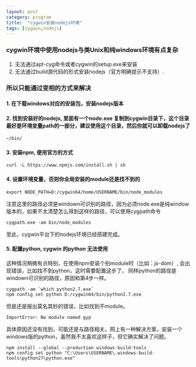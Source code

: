 ```yaml
---
layout: post
category: program
title:  "cygwin安装nodejs环境"
tags: [cygwin,nodejs]
---
```


### cygwin环境中使用nodejs与类Unix和纯windows环境有点复杂
1. 无法通过apt-cyg命令或者cygwin的setup.exe来安装
2. 无法通过build源代码的形式安装nodejs（官方明确提示不支持）.

### 所以只能通过变相的方式来解决
#### 1. 在下载windows对应的安装包，安装nodejs版本
#### 2. 找到安装好的nodejs, 里面有一个node.exe 复制到cygwin目录下，这个目录最好是环境变量path的一部分，建议使用这个目录，然后你就可以卸载nodejs了

```
~/bin/
```

#### 3. 安装npm, 便用官方的方式

```
curl -L https://www.npmjs.com/install.sh | sh
```

#### 4. 设置环境变量，否则你全局安装的module还是找不到的

```
export NODE_PATH=D:/cygwin64/home/USERNAME/bin/node_modules
```
注意这里的路径必须是windown可识别的路径，因为必须node.exe是纯window版本的，如果不太清楚怎么得到这样的路径，可以使用cygpath命令
```
cygpath.exe -am bin/node_modules
```

至此，cygwin平台下的nodejs环境已经搭建完成。
#### 5. 配置python, cygwin 的python 无法使用
这种情况稍微有点特别，在使用npm安装个别module时（比如：js-dom）, 会出现错误，比如找不到python，这时需要配置这步了， 同样python的路径是windown可识别的路径，原因和第4步一样。
```
cygpath -am `which python2.7.exe`
npm config set python D:/cygwin64/bin/python2.7.exe
```
但是还是报出莫名其妙的错误，比如找到不module。
```
ImportError: No module named gyp
```
具体原因还没有找到，可能还是与路径相关。网上有一种解决方案，安装一个windows版的python，虽然我不太喜欢这样子，但它确实解决了问题。
```
npm install --global --production windows-build-tools
npm config set python "C:\Users\USERNAME\.windows-build-tools\python27\python.exe"
```
